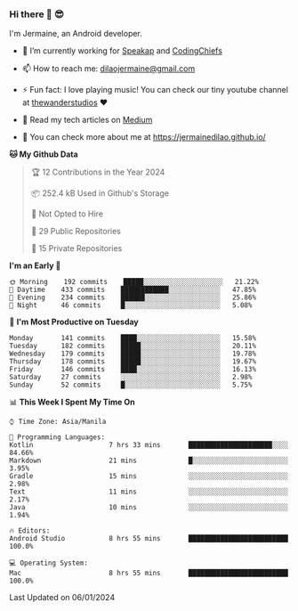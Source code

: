 ### Hi there 👋 😎
I'm Jermaine, an Android developer.

- 🔭 I’m currently working for [Speakap](https://www.speakap.com/) and [CodingChiefs](https://codingchiefs.com/en/)

- 📫 How to reach me: dilaojermaine@gmail.com

- ⚡ Fun fact: I love playing music! You can check our tiny youtube channel at [thewanderstudios](https://www.youtube.com/thewanderstudios) ♥️

- 📖 Read my tech articles on [Medium](https://jermainedilao.medium.com/)

- 👀 You can check more about me at https://jermainedilao.github.io/

<!--
**jermainedilao/jermainedilao** is a ✨ _special_ ✨ repository because its `README.md` (this file) appears on your GitHub profile.

Here are some ideas to get you started:

- 🔭 I’m currently working on ...
- 🌱 I’m currently learning ...
- 👯 I’m looking to collaborate on ...
- 🤔 I’m looking for help with ...
- 💬 Ask me about ...
- 📫 How to reach me: ...
- 😄 Pronouns: ...
- ⚡ Fun fact: ...
-->

<!--START_SECTION:waka-->
**🐱 My Github Data** 

> 🏆 12 Contributions in the Year 2024
 > 
> 📦 252.4 kB Used in Github's Storage 
 > 
> 🚫 Not Opted to Hire
 > 
> 📜 29 Public Repositories 
 > 
> 🔑 15 Private Repositories  
 > 
**I'm an Early 🐤** 

```text
🌞 Morning    192 commits    █████░░░░░░░░░░░░░░░░░░░░   21.22% 
🌆 Daytime    433 commits    ████████████░░░░░░░░░░░░░   47.85% 
🌃 Evening    234 commits    ██████░░░░░░░░░░░░░░░░░░░   25.86% 
🌙 Night      46 commits     █░░░░░░░░░░░░░░░░░░░░░░░░   5.08%

```
📅 **I'm Most Productive on Tuesday** 

```text
Monday       141 commits    ████░░░░░░░░░░░░░░░░░░░░░   15.58% 
Tuesday      182 commits    █████░░░░░░░░░░░░░░░░░░░░   20.11% 
Wednesday    179 commits    █████░░░░░░░░░░░░░░░░░░░░   19.78% 
Thursday     178 commits    █████░░░░░░░░░░░░░░░░░░░░   19.67% 
Friday       146 commits    ████░░░░░░░░░░░░░░░░░░░░░   16.13% 
Saturday     27 commits     ░░░░░░░░░░░░░░░░░░░░░░░░░   2.98% 
Sunday       52 commits     █░░░░░░░░░░░░░░░░░░░░░░░░   5.75%

```


📊 **This Week I Spent My Time On** 

```text
⌚︎ Time Zone: Asia/Manila

💬 Programming Languages: 
Kotlin                   7 hrs 33 mins       █████████████████████░░░░   84.66% 
Markdown                 21 mins             █░░░░░░░░░░░░░░░░░░░░░░░░   3.95% 
Gradle                   15 mins             ░░░░░░░░░░░░░░░░░░░░░░░░░   2.98% 
Text                     11 mins             ░░░░░░░░░░░░░░░░░░░░░░░░░   2.17% 
Java                     10 mins             ░░░░░░░░░░░░░░░░░░░░░░░░░   1.94%

🔥 Editors: 
Android Studio           8 hrs 55 mins       █████████████████████████   100.0%

💻 Operating System: 
Mac                      8 hrs 55 mins       █████████████████████████   100.0%

```


 Last Updated on 06/01/2024
<!--END_SECTION:waka-->

